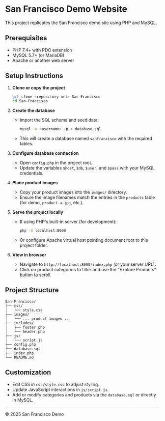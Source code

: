 # San Francisco Demo Website

This project replicates the San Francisco demo site using PHP and MySQL.

## Prerequisites

- PHP 7.4+ with PDO extension
- MySQL 5.7+ (or MariaDB)
- Apache or another web server

## Setup Instructions

1. **Clone or copy the project**
   ```bash
   git clone <repository-url> San-Francisco
   cd San-Francisco
   ```

2. **Create the database**
   - Import the SQL schema and seed data:
     ```bash
     mysql -u <username> -p < database.sql
     ```
   - This will create a database named `sanfrancisco` with the required tables.

3. **Configure database connection**
   - Open `config.php` in the project root.
   - Update the variables `$host`, `$db`, `$user`, and `$pass` with your MySQL credentials.

4. **Place product images**
   - Copy your product images into the `images/` directory.
   - Ensure the image filenames match the entries in the `products` table (for demo, `product-a.jpg`, etc.).

5. **Serve the project locally**
   - If using PHP's built-in server (for development):
     ```bash
     php -S localhost:8000
     ```
   - Or configure Apache virtual host pointing document root to this project folder.

6. **View in browser**
   - Navigate to `http://localhost:8000/index.php` (or your server URL).
   - Click on product categories to filter and use the "Explore Products" button to scroll.

## Project Structure

```
San-Francisco/
├── css/
│   └── style.css
├── images/
│   └── ... product images ...
├── includes/
│   ├── footer.php
│   └── header.php
├── js/
│   └── script.js
├── config.php
├── database.sql
├── index.php
└── README.md
```

## Customization

- Edit CSS in `css/style.css` to adjust styling.
- Update JavaScript interactions in `js/script.js`.
- Add or modify categories and products via the `database.sql` or directly in MySQL.

---

© 2025 San Francisco Demo